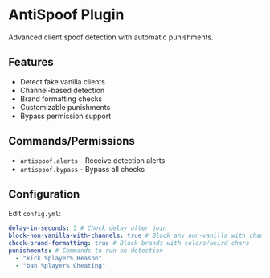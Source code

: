 # AntiSpoof Plugin

Advanced client spoof detection with automatic punishments.

## Features
- Detect fake vanilla clients
- Channel-based detection
- Brand formatting checks
- Customizable punishments
- Bypass permission support

## Commands/Permissions
- `antispoof.alerts` - Receive detection alerts
- `antispoof.bypass` - Bypass all checks

## Configuration
Edit `config.yml`:
```yaml
delay-in-seconds: 3 # Check delay after join
block-non-vanilla-with-channels: true # Block any non-vanilla with channels
check-brand-formatting: true # Block brands with colors/weird chars
punishments: # Commands to run on detection
  - "kick %player% Reason"
  - "ban %player% Cheating"